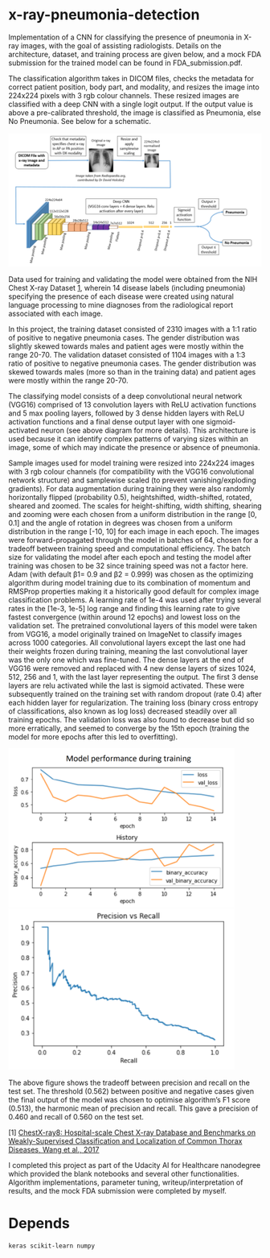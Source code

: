 # x-ray-pneumonia-detection

Implementation of a CNN for classifying the presence of pneumonia in X-ray images, with the goal of assisting radiologists. Details on the architecture, dataset, and training process are given below, and a mock FDA submission for the trained model can be found in FDA_submission.pdf.

The classification algorithm takes in DICOM files, checks the metadata for correct patient position, body part, and modality, and resizes the image into 224x224 pixels with 3 rgb colour channels. These resized images are classified with a deep CNN with a single logit output. If the output value is above a pre-calibrated threshold, the image is classified as Pneumonia, else No Pneumonia. See below for a schematic.

<img src="https://github.com/callumcanavan/x-ray-pneumonia-detection/blob/main/images/architecture.png" alt="drawing" width="900"/>

Data used for training and validating the model were obtained from the NIH Chest X-ray Dataset [1](https://arxiv.org/abs/1705.02315), wherein 14 disease labels (including pneumonia) specifying the presence of each disease were created using natural language processing to mine diagnoses from the radiological report associated with each image.

In this project, the training dataset consisted of 2310 images with a 1:1 ratio of positive to negative pneumonia cases. The gender distribution was slightly skewed towards males and patient ages were mostly within the range 20-70. The validation dataset consisted of 1104 images with a 1:3 ratio of positive to negative pneumonia cases. The gender distribution was skewed towards males (more so than in the training data) and patient ages were mostly within the range 20-70.

The classifying model consists of a deep convolutional neural network (VGG16) comprised of 13 convolution layers with ReLU activation functions and 5 max pooling layers, followed by 3 dense hidden layers with ReLU activation functions and a final dense output layer with one sigmoid-activated neuron (see above diagram for more details). This architecture is used because it can identify complex patterns of varying sizes within an image, some of which may indicate the presence or absence of pneumonia. 

Sample images used for model training were resized into 224x224 images with 3 rgb colour channels (for compatibility with the VGG16 convolutional network structure) and samplewise scaled (to prevent vanishing/exploding gradients). For data augmentation during training they were also randomly horizontally flipped (probability 0.5), heightshifted, width-shifted, rotated, sheared and zoomed. The scales for height-shifting, width shifting, shearing and zooming were each chosen from a uniform distribution in the range [0, 0.1] and the angle of rotation in degrees was chosen from a uniform distribution in the range [-10, 10] for each image in each epoch. The images were forward-propagated through the model in batches of 64, chosen for a tradeoff between training speed and computational efficiency. The batch size for validating the model after each epoch and testing the model after training was chosen to be 32 since training speed was not a factor here. Adam (with default β1= 0.9 and β2 = 0.999) was chosen as the optimizing algorithm during model training due to its combination of momentum and RMSProp properties making it a historically good default for complex image classification problems. A learning rate of 1e-4 was used after trying several rates in the [1e-3, 1e-5] log range and finding this learning rate to give fastest convergence (within around 12 epochs) and lowest loss on the validation set. The pretrained convolutional layers of this model were taken from VGG16, a model originally trained on ImageNet to classify images across 1000 categories. All convolutional layers except the last one had their weights frozen during training, meaning the last convolutional layer was the only one which was fine-tuned. The dense layers at the end of VGG16 were removed and replaced with 4 new dense layers of sizes 1024, 512, 256 and 1, with the last layer representing the output. The first 3 dense layers are relu activated while the last is sigmoid activated. These were subsequently trained on the training set with random dropout (rate 0.4) after each hidden layer for regularization. The training loss (binary cross entropy of classifications, also known as log loss) decreased steadily over all training epochs. The validation loss was also found to decrease but did so more erratically, and seemed to converge by the 15th epoch (training the model for more epochs after this led to overfitting).

<img src="https://github.com/callumcanavan/x-ray-pneumonia-detection/blob/main/images/train.png" alt="drawing" width="450"/>

<img src="https://github.com/callumcanavan/x-ray-pneumonia-detection/blob/main/images/pr.png" alt="drawing" width="450"/>

The above figure shows the tradeoff between precision and recall on the test set. The threshold (0.562) between positive and negative cases given the final output of the model was chosen to optimise algorithm’s F1 score (0.513), the harmonic mean of precision and recall. This gave a precision of 0.460 and recall of 0.560 on the test set.

[1] [ChestX-ray8: Hospital-scale Chest X-ray Database and Benchmarks on Weakly-Supervised Classification and Localization of Common Thorax Diseases, Wang et al., 2017](https://arxiv.org/abs/1705.02315)

I completed this project as part of the Udacity AI for Healthcare nanodegree which provided the blank notebooks and several other functionalities. Algorithm implementations, parameter tuning,  writeup/interpretation of results, and the mock FDA submission were completed by myself.

# Depends
```
keras scikit-learn numpy
```
